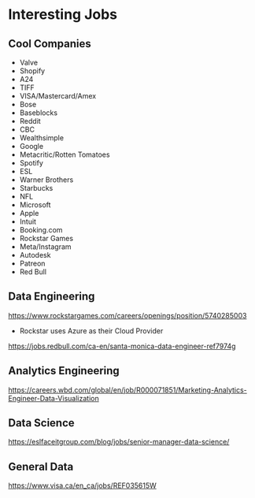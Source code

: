 # Interesting Jobs

## Cool Companies

- Valve
- Shopify
- A24
- TIFF
- VISA/Mastercard/Amex
- Bose
- Baseblocks
- Reddit
- CBC
- Wealthsimple
- Google
- Metacritic/Rotten Tomatoes
- Spotify
- ESL
- Warner Brothers
- Starbucks
- NFL
- Microsoft
- Apple
- Intuit
- Booking.com
- Rockstar Games
- Meta/Instagram
- Autodesk
- Patreon
- Red Bull

## Data Engineering

https://www.rockstargames.com/careers/openings/position/5740285003
- Rockstar uses Azure as their Cloud Provider

https://jobs.redbull.com/ca-en/santa-monica-data-engineer-ref7974g

## Analytics Engineering

https://careers.wbd.com/global/en/job/R000071851/Marketing-Analytics-Engineer-Data-Visualization

## Data Science

https://eslfaceitgroup.com/blog/jobs/senior-manager-data-science/

## General Data

https://www.visa.ca/en_ca/jobs/REF035615W

